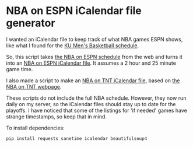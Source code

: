 # NBA on ESPN iCalendar file generator

I wanted an iCalendar file to keep track of what NBA games ESPN shows, like what I found for the [KU Men's Basketball schedule](http://www.kuathletics.com/schedule.aspx?path=mbball&print=true&version=1).

So, this script takes [the NBA on ESPN schedule](http://espn.go.com/nba/television) from the web and turns it into an [NBA on ESPN iCalendar file](http://fortheloveofbasketball.com/nba_on_espn.ics). It assumes a 2 hour and 25 minute game time.

I also made a script to make an [NBA on TNT iCalendar file](http://fortheloveofbasketball.com/nba_on_tnt.ics), based on [the NBA on TNT webpage](http://www.nba.com/nbaontnt/).

These scripts do not include the full NBA schedule. However, they now run daily on my server, so the iCalendar files should stay up to date for the playoffs. I have noticed that some of the listings for 'if needed' games have strange timestamps, so keep that in mind.

To install dependencies:

`pip install requests sanetime icalendar beautifulsoup4`
